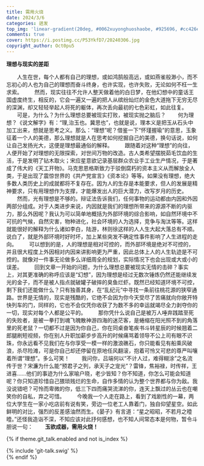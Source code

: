 ```yaml
---
title: 需用火烧
date: 2024/3/6
categories: 迸发
top_img: 'linear-gradient(20deg, #0062xuyonghuoshaobe, #925696, #cc426e, #fb0347)'
comments: true
cover: https://i.postimg.cc/P53YkfD7/20240306.jpg
copyright_author: Oct0pu5
---
```


**理想与现实的差距**

&ensp;&ensp;&ensp;&ensp;人生在世，每个人都有自己的理想，或如鸿鹄般高远，或如燕雀般渺小，而不忘初心的人也为自己的理想而奋斗终身，也许实现，也许失败，无论如何不枉一生求索。
&ensp;&ensp;&ensp;&ensp;然而，现实往往不允许人整天做着他的白日梦，在他幻想中的童话王国虚度终生，相反的，它会一遍又一遍的把人从缤纷灿烂的金色大道拖下无穷无尽的深渊，却又轻轻举起人将死的躯体，再次丢向最初的七色彩虹，如此往复。
&ensp;&ensp;&ensp;&ensp;可是，为什么？为什么理想总要被现实打败，被现实抛之脑后？
&ensp;&ensp;&ensp;&ensp;何为理想？《说文解字》有：“理,治玉也。冀思也”，也就是说，理本义是把玉从石头中加工出来，想就是思考之义。那么：“理想”呢？借鉴一下“怀瑾握瑜”的意思，玉象征着一个人的美德，那么理想就是人在思考如何挖掘自己的美德，换句话说，如何让自己发扬光大，这便是理想最通俗的解释。
&ensp;&ensp;&ensp;&ensp;跟随着对这种“理想”的向往，人便开始了对理想的无限探索，对世间万物的改造。古人类希望摆脱茹毛饮血的生活，于是发明了钻木取火；宋应星意欲记录基层群众农业手工业生产情况，于是著成了伟大的《天工开物》。马克思恩格斯致力于驳倒腐朽的资本主义从而解放全人类，于是出现了震惊世界的《共产党宣言》《资本论》等等。如果没有理想，绝大多数人类历史上的成就都将不复存在。因为人的生存是本能要求，但人的发展是精神要求，只有用理想作为支撑，才能爆发出人的巨大潜力，改写岁月的历史。
&ensp;&ensp;&ensp;&ensp;然而，光有理想是不够的。辩证法告诉我们，任何事物的运动都由内因和外因两部分组成。对于人类进步来说，内因就是我们的理想所带来的源源不断的内驱力，那么外因呢？我认为可以简单地概括为外部环境的综合影响，如自然环境中不可抗的气候，自然灾害，物种进化，社会环境的人为选择，竞争与淘汰等等。这样就能很好的解释为什么诸如李白，陆游，林则徐这样的人人生大起大落总有不顺。说白了，就是外部环境时好时坏，加上某些突发不确定性事件影响了人生进程的走向。
&ensp;&ensp;&ensp;&ensp;可以想到的是，人的理想是相对可控的，而外部环境是绝对不可控的，并且很大程度上外因相对内因来讲影响更为严重，因此总体上人的人生轨迹是不可控的。就像对一件事无论做多么详细周全的规划，实际情况下也会出现或大或小的误差。
&ensp;&ensp;&ensp;&ensp;回到文章一开始的问题，为什么理想总要被现实无情的击碎？事实上，对其更准确的称呼应该是“幻想”，因为理想是经过无数次锤炼仍然还能继续发光的金子，而不是被人指点就破罐子破摔的臭鱼烂虾。既然已经知道环境不可控，剩下我们还能做什么？只有独善其身，在“乱纪元”中寻找一条前往桃花源的狭窄通路。世界是无情的，现实是残酷的，它绝不会因为你今天受尽了苦痛就向你敞开特快列车的门，同样的，它也不会仅凭你收获了为数不多的幸运就竭尽全力剥夺你的一切，现实对每个人都是公平的。
&ensp;&ensp;&ensp;&ensp;那你凭什么说自己是被万人唾弃践踏至死的失败者，是被一拳打到魂飞魄散神游四海的迷茫客，是蜷缩在阳光照不到的角落里的死老鼠？一切都不过是因为你自己，你在同桌奋笔疾书斗转星辰的时候翘着二郎腿刷短视频，你在别人升职加薪步步高升的时候痛骂着领导不公上司有眼不识珠，你永远看不见我们在与你享受一模一样的激浪礁石，你只能看见有船乘风破浪，杀尽险滩，可是你自己却还停留在原地任风翻滚，抱着可怜又可悲的尊严叫嚷着所谓“理想”。多么可笑！
&ensp;&ensp;&ensp;&ensp;我问你，吕端何以“不计人过，难得糊涂”之名流传于世？宋濂为什么能“预君子之列，承天子之宠光”？雷锋，焦裕禄，时传祥，王进喜……他们的事迹为什么家喻户晓，老少皆知？你不知道，你怎么可能会知道呢？你只知道珍惜自己猥琐贱烂的生命，自作多情的认为整个世界都与你为敌。我没说错吧？可怜而卑微的你，低三下四而痛哭流涕的你，连天上飘过的丛云也在嘲笑你的自私，弃之可惜。
&ensp;&ensp;&ensp;&ensp;今晚我一个人走在路上，看到了戏剧性的一幕，两位大学生在一家小吃店前有说有笑，旁边一位老工人靠着门，独自仰望星空。如此鲜明的对比，强烈的反差感油然而生。《晏子》有言道：“星之昭昭，不若月之曀曀。”还怪我造诣不深，不知应该对此抒何感想，也不知人间常态本是何物，暂令斗胆说一句：
&ensp;&ensp;&ensp;&ensp;**玉欲成器，需用火烧！**

{% if theme.git_talk.enabled and not is_index %}  
<div>{% include 'git-talk.swig' %}</div>  
{% endif %}